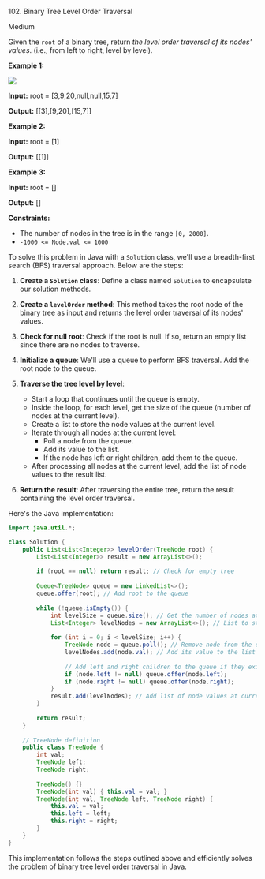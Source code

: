 102\. Binary Tree Level Order Traversal

Medium

Given the `root` of a binary tree, return _the level order traversal of its nodes' values_. (i.e., from left to right, level by level).

**Example 1:**

![](https://assets.leetcode.com/uploads/2021/02/19/tree1.jpg)

**Input:** root = [3,9,20,null,null,15,7]

**Output:** [[3],[9,20],[15,7]] 

**Example 2:**

**Input:** root = [1]

**Output:** [[1]] 

**Example 3:**

**Input:** root = []

**Output:** [] 

**Constraints:**

*   The number of nodes in the tree is in the range `[0, 2000]`.
*   `-1000 <= Node.val <= 1000`

To solve this problem in Java with a `Solution` class, we'll use a breadth-first search (BFS) traversal approach. Below are the steps:

1. **Create a `Solution` class**: Define a class named `Solution` to encapsulate our solution methods.

2. **Create a `levelOrder` method**: This method takes the root node of the binary tree as input and returns the level order traversal of its nodes' values.

3. **Check for null root**: Check if the root is null. If so, return an empty list since there are no nodes to traverse.

4. **Initialize a queue**: We'll use a queue to perform BFS traversal. Add the root node to the queue.

5. **Traverse the tree level by level**:
   - Start a loop that continues until the queue is empty.
   - Inside the loop, for each level, get the size of the queue (number of nodes at the current level).
   - Create a list to store the node values at the current level.
   - Iterate through all nodes at the current level:
     - Poll a node from the queue.
     - Add its value to the list.
     - If the node has left or right children, add them to the queue.
   - After processing all nodes at the current level, add the list of node values to the result list.

6. **Return the result**: After traversing the entire tree, return the result containing the level order traversal.

Here's the Java implementation:

```java
import java.util.*;

class Solution {
    public List<List<Integer>> levelOrder(TreeNode root) {
        List<List<Integer>> result = new ArrayList<>();
        
        if (root == null) return result; // Check for empty tree
        
        Queue<TreeNode> queue = new LinkedList<>();
        queue.offer(root); // Add root to the queue
        
        while (!queue.isEmpty()) {
            int levelSize = queue.size(); // Get the number of nodes at the current level
            List<Integer> levelNodes = new ArrayList<>(); // List to store node values at current level
            
            for (int i = 0; i < levelSize; i++) {
                TreeNode node = queue.poll(); // Remove node from the queue
                levelNodes.add(node.val); // Add its value to the list
                
                // Add left and right children to the queue if they exist
                if (node.left != null) queue.offer(node.left);
                if (node.right != null) queue.offer(node.right);
            }
            result.add(levelNodes); // Add list of node values at current level to result
        }
        
        return result;
    }
    
    // TreeNode definition
    public class TreeNode {
        int val;
        TreeNode left;
        TreeNode right;
        
        TreeNode() {}
        TreeNode(int val) { this.val = val; }
        TreeNode(int val, TreeNode left, TreeNode right) {
            this.val = val;
            this.left = left;
            this.right = right;
        }
    }
}
```

This implementation follows the steps outlined above and efficiently solves the problem of binary tree level order traversal in Java.